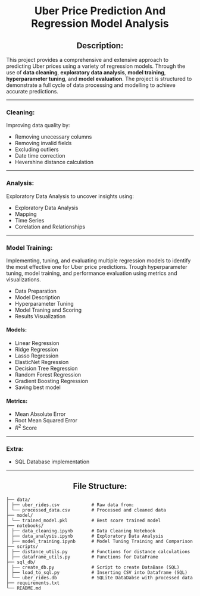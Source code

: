 # $$\text{Uber Price Prediction And Regression Model Analysis}$$

## $$\text{Description:}$$
This project provides a comprehensive and extensive approach to predicting Uber prices using a variety of regression models. 
Through the use of **data cleaning**, **exploratory data analysis**, **model training**, **hyperparameter tuning**, and **model evaluation**. The project is structured to demonstrate a full cycle of data processing and modelling to achieve accurate predictions.

---
### Cleaning:
Improving data quality by:
- Removing unecessary columns
- Removing invalid fields
- Excluding outliers
- Date time correction
- Hevershine distance calculation
---
### Analysis:
Exploratory Data Analysis to uncover insights using:
- Exploratory Data Analysis
- Mapping 
- Time Series
- Corelation and Relationships
---
### Model Training:
Implementing, tuning, and evaluating multiple regression models to identify the most effective one for Uber price predictions. 
Trough hyperparameter tuning, model training, and performance evaluation using metrics and visualizations.
- Data Preparation
- Model Description
- Hyperparameter Tuning
- Model Traning and Scoring
- Results Visualization


#### Models:
  - Linear Regression
  - Ridge Regression
  - Lasso Regression
  - ElasticNet Regression
  - Decision Tree Regression
  - Random Forest Regression
  - Gradient Boosting Regression
  - Saving best model


#### Metrics:
  - Mean Absolute Error
  - Root Mean Squared Error
  - $R^2$ Score
---
### Extra:
  - SQL Database implementation
---  
## $$\text{File Structure:}$$

```
├── data/
│ ├── uber_rides.csv            # Raw data from:  
│ └── processed_data.csv        # Processed and cleaned data
├── model/
│ └── trained_model.pkl         # Best score trained model
├── notebooks/
│ ├── data_cleaning.ipynb       # Data Cleaning Notebook
│ ├── data_analysis.ipynb       # Exploratory Data Analysis
│ ├── model_training.ipynb      # Model Tuning Training and Comparison
├── scripts/
│ ├── distance_utils.py         # Functions for distance calculations
│ ├── dataframe_utils.py        # Functions for DataFrame
├── sql_db/
│ ├── create_db.py              # Script to create DataBase (SQL)
│ ├── load_to_sql.py            # Inserting CSV into Dataframe (SQL)
│ └── uber_rides.db             # SQLite DataDabse with processed data
├── requirements.txt
└── README.md
```
